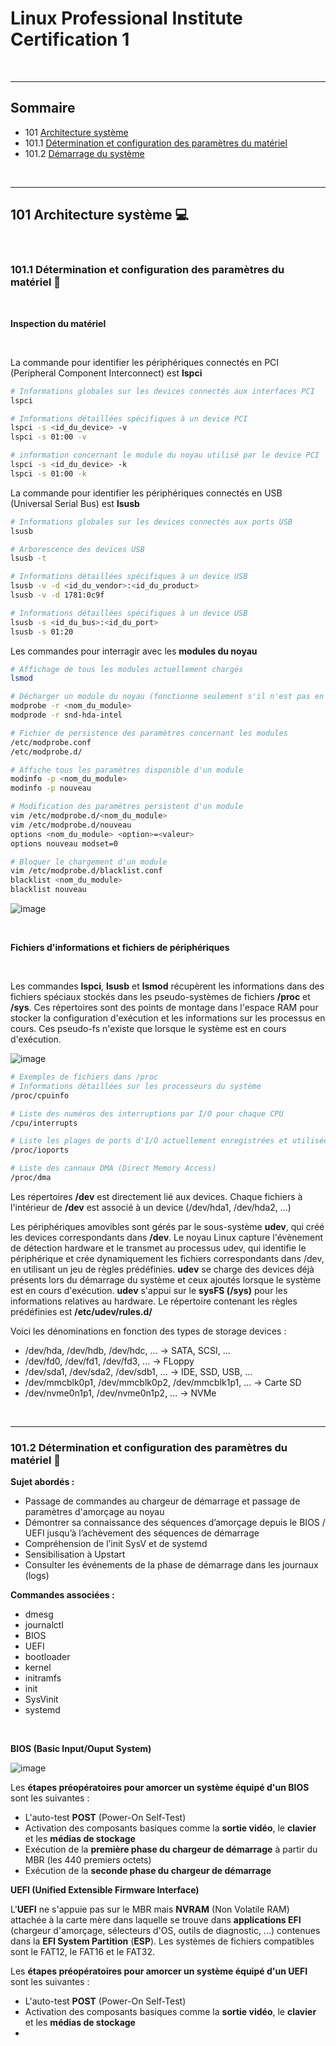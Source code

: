 # Linux Professional Institute Certification 1 

<br>

---

## Sommaire

- 101 [Architecture système](https://github.com/NG3IT/LPIC-1/blob/main/LPIC-1.md#101-architecture-syst%C3%A8me-)
- 101.1 [Détermination et configuration des paramètres du matériel](https://github.com/NG3IT/LPIC-1/blob/main/LPIC-1.md#1011-d%C3%A9termination-et-configuration-des-param%C3%A8tres-du-mat%C3%A9riel-)
- 101.2 [Démarrage du système]()

<br>

---

## 101 **Architecture système** 💻

<br>

### 101.1 **Détermination et configuration des paramètres du matériel** 💾

<br>

**Inspection du matériel**

<br>

La commande pour identifier les périphériques connectés en PCI (Peripheral Component Interconnect) est **lspci**

```bash
# Informations globales sur les devices connectés aux interfaces PCI
lspci

# Informations détaillées spécifiques à un device PCI
lspci -s <id_du_device> -v
lspci -s 01:00 -v

# information concernant le module du noyau utilisé par le device PCI
lspci -s <id_du_device> -k
lspci -s 01:00 -k

```

La commande pour identifier les périphériques connectés en USB (Universal Serial Bus) est **lsusb**

```bash
# Informations globales sur les devices connectés aux ports USB
lsusb

# Arborescence des devices USB
lsusb -t

# Informations détaillées spécifiques à un device USB
lsusb -v -d <id_du_vendor>:<id_du_product>
lsusb -v -d 1781:0c9f

# Informations détaillées spécifiques à un device USB
lsusb -s <id_du_bus>:<id_du_port>
lsusb -s 01:20
```

Les commandes pour interragir avec les **modules du noyau**

```bash
# Affichage de tous les modules actuellement chargés
lsmod

# Décharger un module du noyau (fonctionne seulement s'il n'est pas en cours d'utilisation)
modprobe -r <nom_du_module>
modprode -r snd-hda-intel

# Fichier de persistence des paramètres concernant les modules
/etc/modprobe.conf
/etc/modprobe.d/

# Affiche tous les paramètres disponible d'un module
modinfo -p <nom_du_module>
modinfo -p nouveau

# Modification des paramètres persistent d'un module
vim /etc/modprobe.d/<nom_du_module>
vim /etc/modprobe.d/nouveau
options <nom_du_module> <option>=<valeur>
options nouveau modset=0

# Bloquer le chargement d'un module
vim /etc/modprobe.d/blacklist.conf
blacklist <nom_du_module>
blacklist nouveau
```

![image](https://github.com/user-attachments/assets/c7bc0797-f0a1-4e92-8580-8676a01a192e)


<br>

**Fichiers d'informations et fichiers de périphériques**

<br>

Les commandes **lspci**, **lsusb** et **lsmod** récupèrent les informations dans des fichiers spéciaux stockés dans les pseudo-systèmes de fichiers **/proc** et **/sys**.
Ces répertoires sont des points de montage dans l'espace RAM pour stocker la configuration d'exécution et les informations sur les processus en cours.
Ces pseudo-fs n'existe que lorsque le système est en cours d'exécution.

![image](https://github.com/user-attachments/assets/46802ea1-052b-41fa-a673-213bde1735b5)

```bash
# Exemples de fichiers dans /proc
# Informations détaillées sur les processeurs du système
/proc/cpuinfo

# Liste des numéros des interruptions par I/O pour chaque CPU
/cpu/interrupts

# Liste les plages de ports d'I/O actuellement enregistrées et utilisées
/proc/ioports

# Liste des cannaux DMA (Direct Memory Access)
/proc/dma
```

Les répertoires **/dev** est directement lié aux devices. Chaque fichiers à l'intérieur de **/dev** est associé à un device (/dev/hda1, /dev/hda2, ...)

Les périphériques amovibles sont gérés par le sous-système **udev**, qui créé les devices correspondants dans **/dev**. Le noyau Linux capture l'évènement de détection hardware et le transmet au processus udev, qui identifie le périphérique et crée dynamiquement les fichiers correspondants dans /dev, en utilisant un jeu de règles prédéfinies. **udev** se charge des devices déjà présents lors du démarrage du système et ceux ajoutés lorsque le système est en cours d'exécution. **udev** s'appui sur le **sysFS (/sys)** pour les informations relatives au hardware. Le répertoire contenant les règles prédéfinies est **/etc/udev/rules.d/**

Voici les dénominations en fonction des types de storage devices :
- /dev/hda, /dev/hdb, /dev/hdc, ... -> SATA, SCSI, ...
- /dev/fd0, /dev/fd1, /dev/fd3, ... -> FLoppy
- /dev/sda1, /dev/sda2, /dev/sdb1, ... -> IDE, SSD, USB, ...
- /dev/mmcblk0p1, /dev/mmcblk0p2, /dev/mmcblk1p1, ... -> Carte SD
- /dev/nvme0n1p1, /dev/nvme0n1p2, ... -> NVMe

<br>

---

### 101.2 **Détermination et configuration des paramètres du matériel** 🚀

**Sujet abordés :**
- Passage de commandes au chargeur de démarrage et passage de paramètres d'amorçage au noyau
- Démontrer sa connaissance des séquences d’amorçage depuis le BIOS / UEFI jusqu’à l’achèvement des séquences de démarrage
- Compréhension de l’init SysV et de systemd
- Sensibilisation à Upstart
- Consulter les événements de la phase de démarrage dans les journaux (logs)

**Commandes associées :**
- dmesg
- journalctl
- BIOS
- UEFI
- bootloader
- kernel
- initramfs
- init
- SysVinit
- systemd

<br>

**BIOS (Basic Input/Ouput System)**

![image](https://github.com/user-attachments/assets/2a6a1541-2889-4cdc-b476-ea12fa756153)

Les **étapes préopératoires pour amorcer un système équipé d'un BIOS** sont les suivantes :
- L'auto-test **POST** (Power-On Self-Test)
- Activation des composants basiques comme la **sortie vidéo**, le **clavier** et les **médias de stockage**
- Exécution de la **première phase du chargeur de démarrage** à partir du MBR (les 440 premiers octets)
- Exécution de la **seconde phase du chargeur de démarrage**

**UEFI (Unified Extensible Firmware Interface)**

L'**UEFI** ne s'appuie pas sur le MBR mais **NVRAM** (Non Volatile RAM) attachée à la carte mère dans laquelle se trouve dans **applications EFI** (chargeur d'amorçage, sélecteurs d'OS, outils de diagnostic, ...) contenues dans la **EFI System Partition** (**ESP**). Les systèmes de fichiers compatibles sont le FAT12, le FAT16 et le FAT32. 

Les **étapes préopératoires pour amorcer un système équipé d'un UEFI** sont les suivantes :
- L'auto-test **POST** (Power-On Self-Test)
- Activation des composants basiques comme la **sortie vidéo**, le **clavier** et les **médias de stockage**
- 
